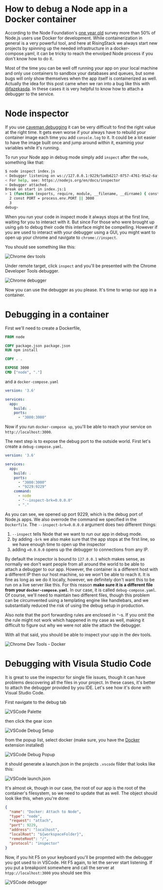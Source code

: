 # How to debug a Node app in a Docker container

According to the Node Foundation's [one year old](https://hackernoon.com/node-js-emerging-as-the-universal-development-framework-for-a-diversity-of-applications-c2e788290f5f) survey more than 50% of Node.js users use Docker for development. While containerization in general is a very powerful tool, and here at RisingStack we always start new projects by spinning up the needed infrastructure in a docker-compose.yaml, it can be tricky to reach the envolped Node process if you don't know how to do it. 

Most of the time you can be well off running your app on your local machine and only use containers to sandbox your databases and queues, but some bugs will only show themselves when the app itself is containerized as well. Actually the idea for this post came when we ran into a bug like this with [@fazekasda](https://github.com/fazekasda). In these cases it is very helpful to know how to attach a debugger to the service.

# Node inspector

If you use [caveman debugging](https://medium.com/@firhathidayat/the-caveman-debugging-ab8f7151415f) it can be very difficult to find the right value at the right time. It gets even worse if your always have to rebuild your container image each time you add `console.log` to it. It could be a lot easier to have the image built once and jump around within it, examinig your variables while it's running. 

To run your Node app in debug mode simply add `inspect` after the `node`, something like that:

```bash
$ node inspect index.js
< Debugger listening on ws://127.0.0.1:9229/5adb6217-0757-4761-95a2-6af0955d7d25
< For help, see: https://nodejs.org/en/docs/inspector
< Debugger attached.
Break on start in index.js:1
> 1 (function (exports, require, module, __filename, __dirname) { const http = require('http')
  2 const PORT = process.env.PORT || 3000
  3 
debug> 
```

When you run your code in inspect mode it always stops at the first line, waiting for you to interact with it. But since For those who were brought up using `gdb` to debug their code this interface might be compelling. However if you are used to interact with your debugger using a GUI, you might want to open up your chrome and navigate to `chrome://inspect`.

You should see something like this:

![Chrome dev tools](img/chrome-inspector.png)

Under remote target, click `inspect` and you'll be presented with the Chrome Developer Tools debugger.

![Chrome debugger](img/chrome-debugger.png)

Now you can use the debugger as you please. It's time to wrap our app in a container.

# Debugging in a container

First we'll need to create a Dockerfile,

```Dockerfile
FROM node

COPY package.json package.json  
RUN npm install

COPY . .  

EXPOSE 3000
CMD ["node", "."]
```

and a `docker-compose.yaml`

```yaml
version: '3.6'

services:
  app: 
    build: .
    ports:
      - "3000:3000" 

```

Now if you run `docker-compose up`, you'll be able to reach your service on `http://localhost:3000`.

The next step is to expose the debug port to the outside world. First let's create a `debug-compose.yaml`.

```yaml
version: '3.6'

services:
  app: 
    build: .
    ports:
      - "3000:3000" 
      - "9229:9229"
    command:
      - node
      - "--inspect-brk=0.0.0.0"
      - "." 
```

As you can see, we opened up port 9229, which is the debug port of Node.js apps. We also overrode the command we specified in the `Dockerfile`. The `--inspect-brk=0.0.0.0` argument does two different things:

1. `--inspect` tells Node that we want to run our app in debug mode.
2. by adding `-brk` we also make sure that the app stops at the first line, so we have enough time to open up the inspector
3. adding `=0.0.0.0` opens up the debugger to connections from any IP.

By default the inspector is bound to `127.0.0.1` which makes sense, as normally we don't want people from all around the world to be able to attach a debugger to our app. However, the container is a different host with a different IP then our host machine, so we won't be able to reach it. It is fine as long as we do it locally, however, we definitely don't want this to be run on a live server like this. For this reason **make sure it is a different file from your `docker-compose.yaml`**. In our case, it is called `debug-compose.yaml`. Of course, we'll need to maintain two different files, though this problem can be circumvented using a templating engine like handlebars, and we substantially reduced the risk of using the debug setup in production.

Also note that the port forwarding rules are enclosed in `"`-s. If you omit the the rule might not work which happened in my case as well, making it difficult to figure out why we were not able the attach the debugger.

With all that said, you should be able to inspect your upp in the dev tools.

![Chrome Dev Tools - Docker](img/devtools-docker.png)

# Debugging with Visula Studio Code

It is great to use the inspector for single file issues, though it can have problems descovering all the files in your project. In these cases, it's better to attach the debugger provided by you IDE. Let's see how it's done with Visual Studio Code.

First navigate to the debug tab

![VSCode Palette](img/vscode-palette.png)  

then click the gear icon

![VSCode Debug Setup](img/debugger-setup.png)

from the popup list, select docker (make sure, you have the [Docker](https://marketplace.visualstudio.com/items?itemName=PeterJausovec.vscode-docker) extension installed)

![VSCode Debug Popup](img/vscode-debuge-popup.png)

it should generate a launch.json in the projects `.vscode` filder that looks like this:

![VSCode launch.json](img/launchjson.png)

It's almost ok, though in our case, the root of our app is the root of the container's filesystem, so we need to update that as well. The object should look like this, when you're done:

```json
{
  "name": "Docker: Attach to Node",
  "type": "node",
  "request": "attach",
  "port": 9229,
  "address": "localhost",
  "localRoot": "${workspaceFolder}",
  "remoteRoot": "/",
  "protocol": "inspector"
}
```

Now, if you hit F5 on your keyboard you'll be propmted with the debugger you got used to in VSCode. Hit F5 again, to let the server start listening. If you put a breakpoint somewhere and call the server at `htpp://localhost:3000` you should see this

![VSCode debugger](img/vscode-debugger.png)


